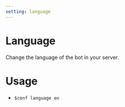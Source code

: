 ```yaml
---
setting: language
---
```


# Language

Change the language of the bot in your server.

# Usage

- `$conf language en`
